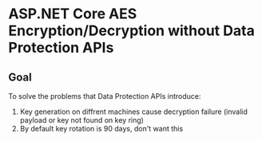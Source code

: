# ASP.NET Core AES Encryption/Decryption without Data Protection APIs

## Goal

To solve the problems that Data Protection APIs introduce:
1. Key generation on diffrent machines cause decryption failure (invalid payload or key not found on key ring)
2. By default key rotation is 90 days, don't want this

